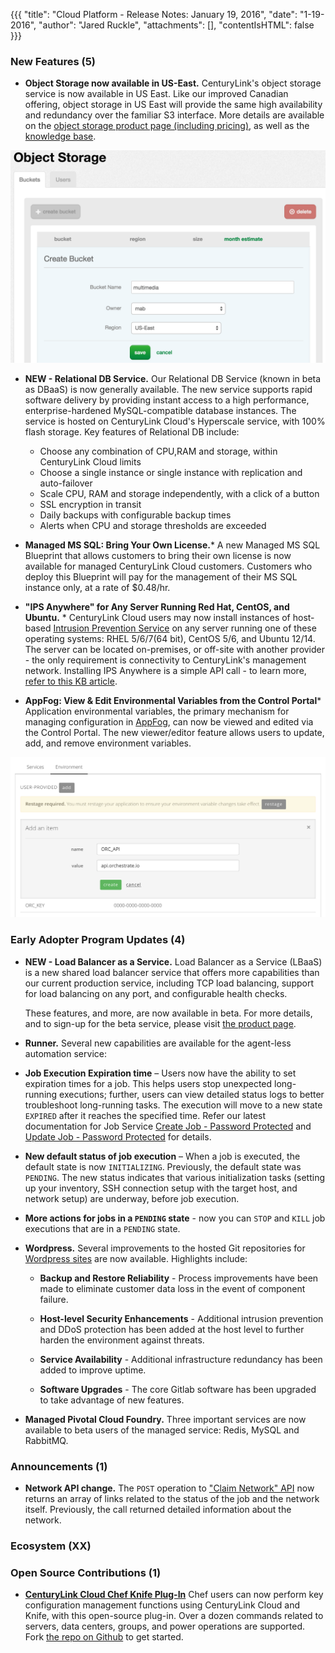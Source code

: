 {{{
"title": "Cloud Platform - Release Notes: January 19, 2016",
"date": "1-19-2016",
"author": "Jared Ruckle",
"attachments": [],
"contentIsHTML": false
}}}

### New Features (5)

* __Object Storage now available in US-East.__ CenturyLink's object storage service is now available in US East. Like our improved Canadian offering, object storage in US East will provide the same high availability and redundancy over the familiar S3 interface.  More details are available on the [object storage product page (including pricing)](https://www.ctl.io/object-storage/), as well as the [knowledge base](https://www.ctl.io/knowledge-base/object-storage).

![Object Storage US East](../images/2016-01-19_objectstorageuseast.png)

* __NEW - Relational DB Service.__ Our Relational DB Service (known in beta as DBaaS) is now generally available. The new service supports rapid software delivery by providing instant access to a high performance, enterprise-hardened MySQL-compatible database instances. The service is hosted on CenturyLink Cloud's Hyperscale service, with 100% flash storage. Key features of Relational DB include:

  * Choose any combination of CPU,RAM and storage, within CenturyLink Cloud limits
  * Choose a single instance or single instance with replication and auto-failover
  * Scale CPU, RAM and storage independently, with a click of a button
  * SSL encryption in transit
  * Daily backups with configurable backup times
  * Alerts when CPU and storage thresholds are exceeded


* __Managed MS SQL: Bring Your Own License.__* A new Managed MS SQL Blueprint that allows customers to bring their own license is now available for managed CenturyLink Cloud customers. Customers who deploy this Blueprint will pay for the management of their MS SQL instance only, at a rate of $0.48/hr.

* __"IPS Anywhere" for Any Server Running Red Hat, CentOS, and Ubuntu.__ * CenturyLink Cloud users may now install instances of host-based [Intrusion Prevention Service](https://www.ctl.io/intrusion-prevention-service/) on any server running one of these operating systems: RHEL 5/6/7(64 bit), CentOS 5/6, and Ubuntu 12/14. The server can be located on-premises, or off-site with another provider - the only requirement is connectivity to CenturyLink's management network. Installing IPS Anywhere is a simple API call - to learn more, [refer to this KB article](https://www.ctl.io/knowledge-base/security/#1).

* __AppFog: View & Edit Environmental Variables from the Control Portal__* Application environmental variables, the primary mechanism for managing configuration in [AppFog](https://www.ctl.io/appfog/), can now be viewed and edited via the Control Portal. The new viewer/editor feature allows users to update, add, and remove environment variables.

![AppFog Variable Config UI](../images/2016-01-19-appfog_env_var_config.png)

### Early Adopter Program Updates (4)

* __NEW - Load Balancer as a Service.__ Load Balancer as a Service (LBaaS) is a new shared load balancer service that offers more capabilities than our current production service, including TCP load balancing, support for load balancing on any port, and configurable health checks.

  These features, and more, are now available in beta. For more details, and to sign-up for the beta service, please visit [the product page](https://www.ctl.io/load-balancing/).

* __Runner.__ Several new capabilities are available for the agent-less automation service:

 * **Job Execution Expiration time** – Users now have the ability to set expiration times for a job. This helps users stop unexpected long-running executions; further, users can view detailed status logs to better troubleshoot long-running tasks. The execution will move to a new state `EXPIRED` after it reaches the specified time. Refer our latest documentation for Job Service [Create Job - Password Protected](http://info.runner.ctl.io/job-service/#createJob) and [Update Job - Password Protected](http://info.runner.ctl.io/job-service/#updateJob) for details.

 * **New default status of job execution** – When a job is executed, the default state is now `INITIALIZING`. Previously, the default state was `PENDING`. The new status indicates that various initialization tasks (setting up your inventory, SSH connection setup with the target host, and network setup) are underway, before job execution.

 * **More actions for jobs in a `PENDING` state** -  now you can `STOP` and `KILL` job executions that are in a `PENDING` state.

* __Wordpress.__ Several improvements to the hosted Git repositories for [Wordpress sites](https://www.ctl.io/wordpress/) are now available. Highlights include:

  * **Backup and Restore Reliability** - Process improvements have been made to eliminate customer data loss in the event of component failure.

  * **Host-level Security Enhancements** - Additional intrusion prevention and DDoS protection has been added at the host level to further harden the environment against threats.

  * **Service Availability** - Additional infrastructure redundancy has been added to improve uptime.

  * **Software Upgrades** - The core Gitlab software has been upgraded to take advantage of new features.

* __Managed Pivotal Cloud Foundry.__ Three important services are now available to beta users of the managed service: Redis, MySQL and RabbitMQ.

### Announcements (1)

* __Network API change.__ The `POST` operation to ["Claim Network" API](https://www.ctl.io/api-docs/v2/#networks-claim-network) now returns an array of links related to the status of the job and the network itself. Previously, the call returned detailed information about the network.

### Ecosystem (XX)



### Open Source Contributions (1)

* __[CenturyLink Cloud Chef Knife Plug-In](https://github.com/CenturyLinkCloud/clc-knife/)__ Chef users can now perform key configuration management functions using CenturyLink Cloud and Knife, with this open-source plug-in. Over a dozen commands related to servers, data centers, groups, and power operations are supported. Fork [the repo on Github](https://github.com/CenturyLinkCloud/clc-knife) to get started.
